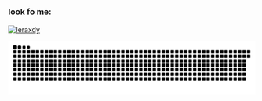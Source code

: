 <h3 align="left">look fo me:</h3>
<p align="left">
<a href="https://instagram.com/leraxdy" target="blank"><img align="center" src="https://raw.githubusercontent.com/rahuldkjain/github-profile-readme-generator/master/src/images/icons/Social/instagram.svg" alt="leraxdy" height="30" width="40" /></a>
</p>


![snake gif](https://raw.githubusercontent.com/leraxdy/leraxdy/output/github-snake-dark.svg)


